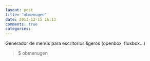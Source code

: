 ```yaml
---
layout: post
title: "obmenugen"
date: 2013-12-15 16:13
comments: true
categories: 
---
```

Generador de menús para escritorios ligeros (openbox, fluxbox...)

>$ obmenugen

